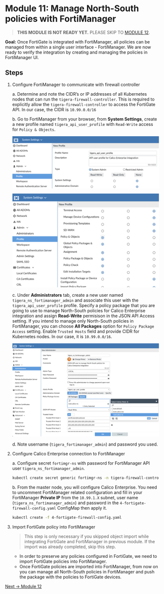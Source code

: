 # Module 11: Manage North-South policies with FortiManager

>**THIS MODULE IS NOT READY YET.** PLEASE SKIP TO [MODULE 12](../modules/integrate-calico-with-fortimanager.md).

**Goal:** Once FortiGate is integrated with FortiManager, all policies can be managed from within a single user interface - FortiManager. We are now ready to verify the integration by creating and managing the policies in FortiManager UI.

## Steps

1. Configure FortiManager to communicate with firewall controller

    a. Determine and note the CIDR’s or IP addresses of all Kubernetes nodes that can run the `tigera-firewall-controller`. This is required to explicitly allow the `tigera-firewall-controller` to access the FortiGate API. In our case, the CIDR is `10.99.0.0/16`

    b.  Go to FortiManager from your browser, from **System Settings**, create a new  profile named `tigera_api_user_profile` with `Read-Write` access for `Policy & Objects`.

    ![fortimanager_user_profile1.png](../img/fortimanager_user_profile1.png)

    ![fortimanager_user_profile1.png](../img/fortimanager_user_profile2.png)

    c. Under **Administrators** tab, create a new user named `tigera_ns_fortimanager_admin` and associate this user with the `tigera_api_user_profile` profile. Specify a policy package that you are going to use to manage North-South policies for Calico Enterprise integration and assign **Read-Write** permisison in the JSON API Access setting. If you intend to manage only North-South policies in FortiManager, you can choose  **All Packages** option for `Policy Package Access` setting. Enable `Trusted Hosts` field and provide CIDR for Kubernetes nodes. In our case, it is `10.99.0.0/16`.

    ![fortimanager_create_user_ns.png](../img/fortimanager_create_user_ns.png)

    d. Note username (`tigera_fortimanager_admin`) and password you used.

2. Configure Calico Enterprise connection to FortiManager

    a. Configure secret `fortimgr-ns` with password for FortiManager API user `tigera_ns_fortimanager_admin`.

    ```bash
    kubectl create secret generic fortimgr-ns -n tigera-firewall-controller --from-literal=fortimgr-pwd=<fortimanager-api-user-password>
    ```

    b. From the master node, you will configure Calico Enterprise. You need to uncomment FortiManager related configuration and fill in your FortiManager **Private IP** from the `10.99.1.X` subnet, user name (`tigera_ns_fortimanager_admin`) and password in the `4-fortigate-firewall-config.yaml` ConfigMap then apply it.

    ```bash
    kubectl create -f 4-fortigate-firewall-config.yaml
    ```

3. Import FortiGate policy into FortiManager

    >This step is only necessary if you skipped object import while integrating FortiGate and FortiManager in previous module. If the import was already completed, skip this step.

    - In order to preserve any policies configured in FortiGate, we need to import FortiGate policies into FortiManager.
    - Once FortiGate policies are imported into FortiManager, from now on you can manage all North-South policies in FortiManager and push the package with the policies to FortiGate devices.

[Next -> Module 12](../modules/integrate-calico-with-fortimanager.md)
